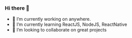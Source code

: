 ### Hi there 👋

<!--
**joaovictor3g/joaovictor3g** is a ✨ _special_ ✨ repository because its `README.md` (this file) appears on your GitHub profile.
-->
- 🔭 I’m currently working on anywhere.
- 🌱 I’m currently learning ReactJS, NodeJS, ReactNative
- 👯 I’m looking to collaborate on great projects
